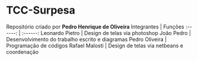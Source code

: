 # TCC-Surpesa
Repositório criado por **Pedro Henrique de Oliveira**
Integrantes | Funções
:------:  | :------: 
Leonardo Pietro | Design de telas via photoshop
João Pedro | Desenvolvimento do trabalho escrito e diagramas
Pedro Oliveira | Programação de códigos
Rafael Malosti | Design de telas via netbeans e coordenação
